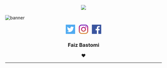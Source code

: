 <p align="center">
  <a href="https://github.com/FaizBastomi"><img src="https://images-wixmp-ed30a86b8c4ca887773594c2.wixmp.com/f/55093ff4-b389-4ac3-b9c3-f54ea7cfe578/ddsv7zv-3eea5a03-7ccc-4d79-ade4-b588c3b61826.png?token=eyJ0eXAiOiJKV1QiLCJhbGciOiJIUzI1NiJ9.eyJzdWIiOiJ1cm46YXBwOiIsImlzcyI6InVybjphcHA6Iiwib2JqIjpbW3sicGF0aCI6IlwvZlwvNTUwOTNmZjQtYjM4OS00YWMzLWI5YzMtZjU0ZWE3Y2ZlNTc4XC9kZHN2N3p2LTNlZWE1YTAzLTdjY2MtNGQ3OS1hZGU0LWI1ODhjM2I2MTgyNi5wbmcifV1dLCJhdWQiOlsidXJuOnNlcnZpY2U6ZmlsZS5kb3dubG9hZCJdfQ.pBomgfuwXA0n1w37y_3saxE_8Hf7LzfLR4YWBFyXOlg" width="500" /></a>
</p>

![banner](https://discord.c99.nl/widget/theme-3/554086721688698882.png)

<p align="center">
  <a href="https://twitter.com/FaizBastomi"><img height="30" src="https://github.com/FaizBastomi/faizbastomi/blob/master/twitter.png?raw=true"></a>&nbsp;&nbsp;
    <a href="https://instagram.com/faiz_bastomy"><img height="30" src="https://github.com/FaizBastomi/faizbastomi/blob/master/instagram.png?raw=true"></a>&nbsp;&nbsp;
    <a href="https://facebook.com/faiz.bastomi"><img height="30" src="https://github.com/FaizBastomi/faizbastomi/blob/master/facebook.png?raw=true"></a>
</p>

<h3 align="center">Faiz Bastomi</h3>

<p align="center">
  <strong>❤️</strong>
</p>

---

